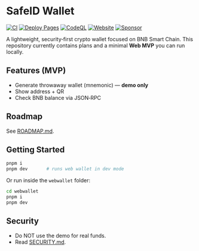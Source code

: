 # SafeID Wallet

[![CI](https://github.com/EndiHariadi43/safeid-wallet/actions/workflows/ci.yml/badge.svg?branch=main)](https://github.com/EndiHariadi43/safeid-wallet/actions/workflows/ci.yml)
[![Deploy Pages](https://github.com/EndiHariadi43/safeid-wallet/actions/workflows/deploy.yml/badge.svg?branch=main)](https://github.com/EndiHariadi43/safeid-wallet/actions/workflows/deploy.yml)
[![CodeQL](https://github.com/EndiHariadi43/safeid-wallet/actions/workflows/codeql.yml/badge.svg?branch=main)](https://github.com/EndiHariadi43/safeid-wallet/actions/workflows/codeql.yml)
[![Website](https://img.shields.io/website?up_message=online&url=https%3A%2F%2Fendihariadi43.github.io%2Fsafeid-wallet%2F)](https://endihariadi43.github.io/safeid-wallet/)
[![Sponsor](https://img.shields.io/badge/Sponsor-❤-ea4aaa?logo=github-sponsors&logoColor=white)](https://github.com/sponsors/EndiHariadi43)

A lightweight, security‑first crypto wallet focused on BNB Smart Chain. This repository currently contains plans and a minimal **Web MVP** you can run locally.

## Features (MVP)
- Generate throwaway wallet (mnemonic) — **demo only**
- Show address + QR
- Check BNB balance via JSON‑RPC

## Roadmap
See [ROADMAP.md](./ROADMAP.md).

## Getting Started
```bash
pnpm i
pnpm dev       # runs web wallet in dev mode
```

Or run inside the `webwallet` folder:
```bash
cd webwallet
pnpm i
pnpm dev
```

## Security
- Do NOT use the demo for real funds.
- Read [SECURITY.md](./SECURITY.md).

